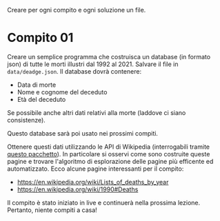 Creare per ogni compito e ogni soluzione un file.

# Compito 01

Creare un semplice programma che costruisca un database (in formato json) di tutte le morti illustri dal 1992 al 2021. Salvare il file in `data/deadge.json`. Il database dovrà contenere: 

- Data di morte
- Nome e cognome del deceduto
- Età del deceduto

Se possibile anche altri dati relativi alla morte (laddove ci siano consistenze).

Questo database sarà poi usato nei prossimi compiti.

Ottenere questi dati utilizzando le API di Wikipedia (interrogabili tramite [questo pacchetto](https://pypi.org/project/Wikipedia-API/)). 
In particolare si osservi come sono costruite queste pagine e trovare l'algoritmo di esplorazione delle pagine più efficente ed automatizzato. Ecco alcune pagine interessanti per il compito:

- https://en.wikipedia.org/wiki/Lists_of_deaths_by_year
- https://en.wikipedia.org/wiki/1990#Deaths

Il compito è stato iniziato in live e continuerà nella prossima lezione. Pertanto, niente compiti a casa!


&nbsp;

